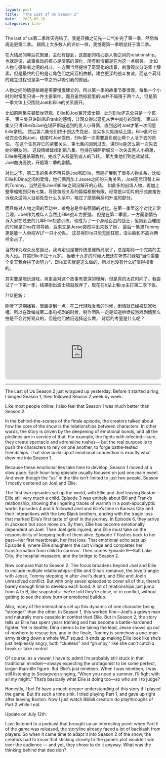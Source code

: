 ```yaml
---
layout: post
title:  "The Last of Us Season 2"
date:   2025-05-26
categories: Life
---
```


The last of us第二季昨天完结了。我是开播之前先一口气补完了第一季，然后每周追更第二季。
跟网上大多数人的评价一样，我觉得第一季明显好于第二季。

在大结局的幕后花絮里，主创有提到，这部剧的核心是人物之间的relationship。也就是说，故事推动的核心是情感的深化，所有剧情都是在为这一点服务。
比如人物与感染者之间的战斗，一方面当然提供了奇观化的场景，刺激观众分泌肾上腺素，但是最终的目的是让角色们之间互相依赖，建立更深的战斗友谊，而这个羁绊的建立过程也是第一季之所以吸引我的原因。

人物之间的情感依赖是需要慢慢建立的，所以第一季的故事节奏很慢，每集一个小时的时常里只讲一件主要事件。而且虽然标题里的us并不局限于两个人，但是第一季大体上只围绕Joel和Ellie的关系展开。

比如前两集先铺垫世界观，Ellie和Joel离开波士顿，此时Eille还完全只是一个孩子。
第三集只讲Bill和Frank的感情，让观众得以窥见末世中尚存的温情。
第四五集又只讲Ellie和Joel在堪萨斯城遇到的黑人小哥俩，直到这时Joel才第一次同意Eille拿枪。
然后第六集他们终于到达杰克逊，没呆多久就继续上路，Eille此时已经完全依赖Joel。结尾时Joel受伤，Eille第一次需要肩负起让两个人活下去的责任。
在这个生死存亡的紧要关头，第七集闪回到过去，讲Eille是怎么第一次失去她的朋友的。
这段情绪延续到第八集，包括在堪萨斯城又一次失去黑人小弟弟，Eille拼死屠杀邪教村，完成了从孩童到成人的飞跃。
第九集他们到达盐湖城，Joel血洗医院，开启第二季的剧情。

对比之下，第二季的焦点不再只是Joel和Ellie，而是扩展到了很多人物关系，比如Eille和Dina之间的爱情，她们俩再加上Jesse之间的三角关系，Joel死后顶替上来的Tommy，当然还有Joel和Ellie之间没解开的心结。 
如此多的出场人物，再加上整季缩短到只有七集，导致每段关系的篇幅都很有限，经常是以切片的形式直接告诉观众这两人目前处在什么关系中，略过了感情萌芽和升温的部分。

而且每对人物之间的互动中，难免总是会有强弱的对比。在第一季里这个对比非常合理，Joel作为成年人当然比Ellie战斗力要强。
但是在第二季里，一方面剧情告诉大家在过去的几年Ellie刻苦训练，也成为了一个身经百战的战士，但刚到西雅图的时候是Dina在领导她，后来又是Jesse突然冲出来救了她，
最后一集里Tommy更是能一人单抗WLF一只小分队。
这显得Ellie只能无能狂怒，没头脑和不高兴两样全占了。

当然作为观众反思自己，我肯定也是被传统思维所局限了，总是期待一个完美的主角人设。其实Ellie不过十九岁。
当我十九岁的时候大概还在听苏打绿唱“当你需要个夏天我会拼了命努力”，Ellie其实就是这么做的，所以也没有什么好值得指责的。

其实要是能玩游戏，肯定会对这个故事有更深的理解，但是真的太花时间了。我尝试了一下第一季，结果刚出波士顿就放弃了，现在在b站上看up主打第二季下饭。

7/12更新：

刚听了这期播客，里面提到一点：在二代游戏发售的时候，剧情就已经被玩家吐槽。所以在改编成第二季电视剧的时候，制作团队一定是知道继续按游戏剧情那么拍是不会讨好观众的，但是他们依旧选择这么做，
背后的考量是什么呢？

<iframe allow="autoplay *; encrypted-media *; fullscreen *; clipboard-write" frameborder="0" height="175" style="width:100%;max-width:660px;overflow:hidden;border-radius:10px;" sandbox="allow-forms allow-popups allow-same-origin allow-scripts allow-storage-access-by-user-activation allow-top-navigation-by-user-activation" src="https://embed.podcasts.apple.com/us/podcast/%E6%9C%80%E5%90%8E%E7%9A%84%E7%94%9F%E8%BF%98%E8%80%85-%E7%AC%AC%E4%BA%8C%E5%AD%A3-%E4%BB%8E%E6%89%8B%E6%9F%84%E5%88%B0%E8%8D%A7%E5%B9%95/id1078007055?i=1000716764123"></iframe>

---

The Last of Us Season 2 just wrapped up yesterday. Before it started airing, I binged Season 1, then followed Season 2 week by week.

Like most people online, I also feel that Season 1 was much better than Season 2.

In the behind-the-scenes of the finale episode, the creators talked about how the core of the show is the relationships between characters. 
In other words, the story is driven by the deepening of emotional bonds, and all the plotlines are in service of that.
For example, the fights with infected—sure, they create spectacle and adrenaline rushes—
but the real purpose is to push the characters to rely on one another, to forge battle-tested friendships. 
That slow build-up of emotional connection is exactly what drew me into Season 1.

Because these emotional ties take time to develop, Season 1 moved at a slow pace. 
Each hour-long episode usually focused on just one main event. 
And even though the “us” in the title isn’t limited to just two people, Season 1 mostly centered on Joel and Ellie.

The first two episodes set up the world, with Ellie and Joel leaving Boston—Ellie still very much a child.
Episode 3 was entirely about Bill and Frank’s relationship, showing the lingering traces of warmth in a post-apocalyptic world.
Episodes 4 and 5 followed Joel and Ellie’s time in Kansas City and their interactions with the two Black brothers, 
ending with the tragic loss that marked Ellie’s first taste of grief in the journey.
In Episode 6, they arrive in Jackson but soon move on. By then, Ellie has become emotionally dependent on Joel.
Then Joel gets injured, and Ellie must take on the responsibility of keeping both of them alive.
Episode 7 flashes back to her past—her first heartbreak, her first loss.
That emotional echo sets up Episode 8, where Ellie slaughters the cult village and completes her transformation from child to survivor.
Then comes Episode 9—Salt Lake City, the hospital massacre, and the bridge to Season 2.

Now compare that to Season 2. 
The focus broadens beyond Joel and Ellie to include multiple relationships—Ellie and Dina’s romance, 
the love triangle with Jesse, Tommy stepping in after Joel's death, and Ellie and Joel’s unresolved conflict.
But with only seven episodes to cover all of this, there’s barely enough time to develop each bond. 
A lot of relationships just jump from A to B, like snapshots—we’re told they’re close, or in conflict, 
without getting to see the slow burn or emotional buildup.

Also, many of the interactions set up this dynamic of one character being “stronger” than the other. 
In Season 1, this worked fine—Joel’s a grown man and naturally more capable in combat than Ellie.
But in Season 2, the story tells us Ellie has spent years training and has become a battle-hardened fighter. 
Yet in Seattle, Dina seems to be taking the lead, Jesse shows up out of nowhere to rescue her, 
and in the finale, Tommy is somehow a one-man army taking down a whole WLF squad.
It ends up making Ellie look like she’s just helplessly angry, both “clueless” and “grumpy,” like she can’t catch a break or take control.

Of course, as a viewer, I have to admit I’m probably still stuck in that traditional mindset—always expecting the protagonist to be some perfect, larger-than-life figure. But Ellie’s just nineteen.
When I was nineteen, I was still listening to Sodagreen singing, “When you need a summer, I’ll fight with all my might.”
That’s basically what Ellie is doing too—so who am I to judge?

Honestly, I bet I’d have a much deeper understanding of this story if I played the game. 
But it’s such a time sink. I tried playing Part 1, and gave up right after leaving Boston.
Now I just watch Bilibili creators do playthroughs of Part 2 while I eat.

Update on July 12th:

I just listened to a podcast that brought up an interesting point: 
when Part II of the game was released, the storyline already faced a lot of backlash from players.
So when it came time to adapt it into Season 2 of the show, 
the creators had to know that sticking closely to the game’s plot wouldn’t win over the audience — and yet, they chose to do it anyway.
What was the thinking behind that decision?
